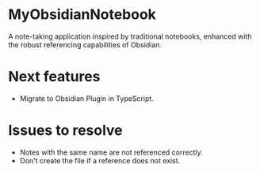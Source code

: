 # MyObsidianNotebook
A note-taking application inspired by traditional notebooks, enhanced with the robust referencing capabilities of Obsidian. 

# Next features
* Migrate to Obsidian Plugin in TypeScript.

# Issues to resolve
* Notes with the same name are not referenced correctly.
* Don't create the file if a reference does not exist.